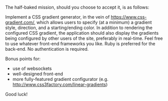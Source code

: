 The half-baked mission, should you choose to accept it, is as follows:

Implement a CSS gradient generator, in the vein of https://www.css-gradient.com/, which allows users to specify (at a minimum) a gradient style, direction, and a starting/ending color. In addition to rendering the configured CSS gradient, the application should also display the gradients being configured by other users of the site, preferably in real-time. Feel free to use whatever front-end frameworks you like. Ruby is preferred for the back-end. No authentication is required.

Bonus points for:

- use of websockets
- well-designed front-end
- more fully-featured gradient configurator (e.g. http://www.css3factory.com/linear-gradients)

Good luck!

